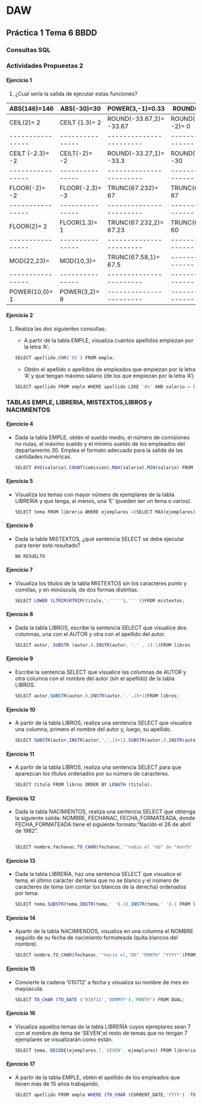# DAW

## Práctica 1 Tema 6 BBDD

### Consultas SQL

### Actividades Propuestas 2

#### Ejercicio 1

1. ¿Cual sería la salida de ejecutar estas funciones?

| ABS(146)=146     | ABS(-30)=30     | POWER(3,-1)=0.33        | ROUND(33.67)= 34      |
| ---------------- | --------------- | ----------------------- | --------------------- |
| CEIL(2)= 2       | CEILT (1.3)= 2  | ROUND(-33.67,2)= -33.67 | ROUND(-33.67, -2)= 0  |
| ---------------- | --------------- | ----------------------- | --------------------- |
| CEILT (-2.3)= -2 | CEILT(-2)= -2   | ROUND(-33.27,1)= -33.3  | ROUND(-33.27,-1)= -30 |
| ---------------- | --------------- | ----------------------- | --------------------- |
| FLOOR(-2)= -2    | FLOOR(-2.3)= -3 | TRUNC(67.232)= 67       | TRUNC(67.232,-2)= 67  |
| ---------------- | --------------- | ----------------------- | --------------------- |
| FLOOR(2)= 2      | FLOOR(1.3)= 1   | TRUNC(67.232,2)= 67.23  | TRUNC(67.58,-1)= 60   |
| ---------------- | --------------- | ----------------------- | --------------------- |
| MOD(22,23)=      | MOD(10,3)=      | TRUNC(67.58,1)= 67.5    | --------------------- |
| ---------------- | --------------- | ----------------------- | --------------------- |
| POWER(10,0)= 1   | POWER(3,2)= 9   | ----------------------- | --------------------- |

#### Ejercicio 2

1. Realiza las dos siguientes consultas:

    - A partir de la tabla EMPLE, visualiza cuántos apellidos empiezan por la letra ‘A’:

    ``` js
    SELECT apellido,CHR('65') FROM emple;
    ```

    - Obtén el apellido o apellidos de empleados que empiezan por la letra ‘A’ y que tengan máximo salario (de los que empiezan por la letra ‘A’)

    ```js
    SELECT apellido FROM emple WHERE apellido LIKE 'A%' AND salario = (SELECT MAX (salario) FROM emple WHERE apellido LIKE 'A%');
    ```

### TABLAS EMPLE, LIBRERIA, MISTEXTOS,LIBROS y NACIMIENTOS

#### Ejercicio 4

- Dada la tabla EMPLE, obtén el sueldo medio, el número de comisiones no nulas, el máximo sueldo y el mínimo sueldo de los empleados del departamento 30. Emplea el formato adecuado para la salida de las cantidades numéricas.

    ```js
    SELECT AVG(salario),COUNT(comision),MAX(salario),MIN(salario) FROM emple WHERE dept_no=30;
    ```

#### Ejercicio 5

- Visualiza los temas con mayor número de ejemplares de la tabla LIBRERÍA y que tenga, al menos, una ‘E’ (pueden ser un tema o varios).

    ```js
    SELECT tema FROM libreria WHERE ejemplares =(SELECT MAX(ejemplares) FROM libreria) AND tema LIKE('%E%');
    ```

#### Ejercicio 6

- Dada la table MISTEXTOS, ¿qué sentencia SELECT se debe ejecutar para tener este resultado?

    ```js
    NO RESUELTO
    ```

#### Ejercicio 7

- Visualiza  los  títulos  de  la  tabla  MISTEXTOS  sin  los  caracteres  punto  y  comillas,  y  en minúscula, de dos formas distintas.

    ```js
    SELECT LOWER (LTRIM(RTRIM(titulo,'.'''''),''''))FROM mistextos;

    ```

#### Ejercicio 8

- Dada  la  tabla  LIBROS,  escribe  la  sentencia  SELECT  que  visualice  dos  columnas,  una  con  el AUTOR y otra con el apellido del autor.

    ```js
    SELECT autor, SUBSTR (autor,0,INSTR(autor, '.' , 1)-1)FROM libros
    ```

#### Ejercicio 9

- Escribe  la  sentencia  SELECT  que  visualice  las  columnas  de  AUTOR  y  otra  columna  con el nombre del autor (sin el apellido) de la tabla LIBROS.

    ```js
    SELECT autor,SUBSTR(autor,0,INSTR(autor,'.',1)+1)FROM libros;
    ```

#### Ejercicio 10

- A  partir  de  la  tabla  LIBROS,  realiza  una  sentencia  SELECT  que  visualice  una  columna, primero el nombre del autor y, luego, su apellido.

    ```js
    SELECT SUBSTR(autor,INSTR(autor,',',1)+1),SUBSTR(autor,0,INSTR(autor,',',1)-1 ) FROM libros;
    ```

#### Ejercicio 11

- A  partir  de  la  tabla  LIBROS,  realiza  una  sentencia  SELECT  para  que  aparezcan  los  títulos ordenados por su número de caracteres.

    ```js
    SELECT titulo FROM libros ORDER BY LENGTH (titulo);
    ```

#### Ejercicio 12

- Dada la tabla NACIMIENTOS, realiza una sentencia SELECT que obtenga la siguiente salida: NOMBRE,   FECHANAC,   FECHA_FORMATEADA,   donde   FECHA_FORMATEADA   tiene   el siguiente formato:“Nacido el 26 de abril de 1982”.

    ```js

    SELECT nombre,fechanac,TO_CHAR(fechanac,'"nadio el "dd" de "month" de "yyyy"')FROM nacimientos;
    ```

#### Ejercicio 13

- Dada la tabla LIBRERÍA, haz una sentencia SELECT que visualice el tema, el último carácter del tema que no se blanco y el número  de caracteres de tema (sin contar los blancos de la derecha) ordenados por tema.

    ```js
    SELECT tema,SUBSTR(tema,INSTR(tema,' ')-1),INSTR(tema,' ')-1 FROM libreria ORDER BY tema;
    ```

#### Ejercicio 14

- Apartir  de  la  tabla  NACIMIENDOS,  visualiza  en  una  columna  el  NOMBRE  seguido  de  su fecha de nacimiento formateada (quita blancos del nombre).

    ```js
    SELECT nombre,TO_CHAR(fechanac,'"nacio el,"DD" "MONTH" "YYYY"')FROM nacimientos;
    ```

#### Ejercicio 15

- Convierte la cadena ‘010712’ a fecha y visualiza su nombre de mes en mayúscula.

    ```js
    SELECT TO_CHAR (TO_DATE ('010712','DDMMYY'),'MONTH') FROM DUAL;
    ```

#### Ejercicio 16

- Visualiza  aquellos  temas  de  la  tabla  LIBRERÍA  cuyos ejemplares  sean  7 con  el  nombre  de tema  de  ‘SEVEN’;el  resto  de  temas  que  no  tengan  7  ejemplares  se  visualizarán  como están.

    ```js
    SELECT tema, DECODE(ejemplares,7,'SEVEN', ejemplares) FROM libreria;
    ```

#### Ejercicio 17

- A partir de la tabla EMPLE, obtén el apellido de los empleados que lleven más de 15 años trabajando.

    ```js
    SELECT apellido FROM emple WHERE (TO_CHAR (CURRENT_DATE,'YYYY') -TO_CHAR (FECHA_ALT,'YYYY') )> 15;
    ```
